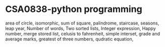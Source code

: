# CSA0838-python programming
area of circle,
isomorphic,
sum of square,
palindrome,
staircase,
seasons,
leap year,
Number of words,
Two sorted lists,
Integer expression,
Happy number,
merge stored list,
celusis to fahrenheit,
simple interset,
grade and average marks,
greatest of three numbers,
qudratic equation,
